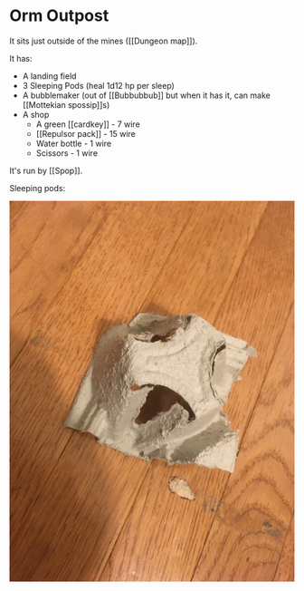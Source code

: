 # Orm Outpost

It sits just outside of the mines ([[Dungeon map]]).

It has:

- A landing field
- 3 Sleeping Pods (heal 1d12 hp per sleep)
- A bubblemaker (out of [[Bubbubbub]] but when it has it, can make [[Mottekian spossip]]s)
- A shop
	- A green [[cardkey]] - 7 wire
	- [[Repulsor pack]] - 15 wire
	- Water bottle - 1 wire
	- Scissors - 1 wire

It's run by [[Spop]].

Sleeping pods:

![Sleeping pod](../media/51783339323_e0b119d803_c.jpg)